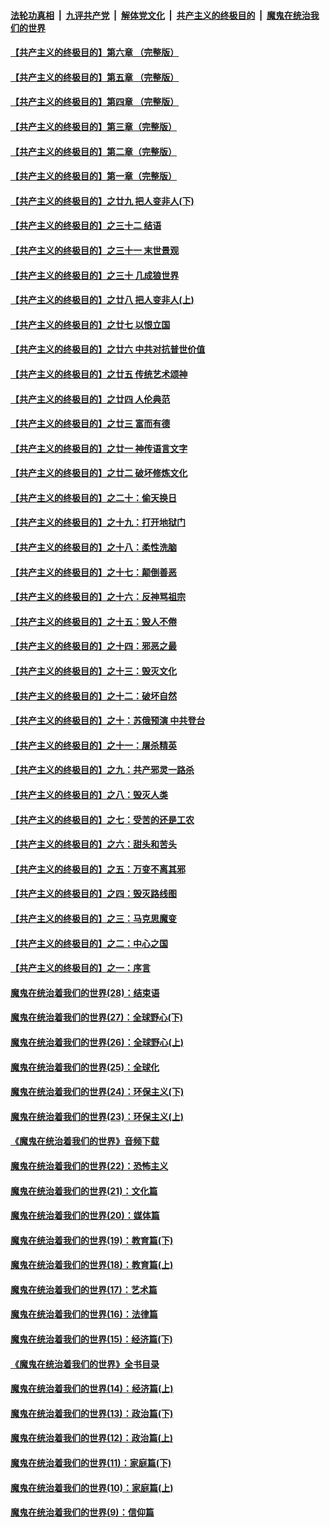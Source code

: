 ####  [法轮功真相](../../../../basic/blob/master/README.md?t=09091539) &nbsp;|&nbsp; [九评共产党](../../../../9ping.md/blob/master/README.md?t=09091539) &nbsp;|&nbsp; [解体党文化](../../../../jtdwh.md/blob/master/README.md?t=09091539)  &nbsp;|&nbsp; [共产主义的终极目的](../../../../gczydzjmd.md/blob/master/README.md?t=09091539) &nbsp;|&nbsp; [魔鬼在统治我们的世界](../../../../mgztzwmdsj.md/blob/master/README.md?t=09091539) 

#### [【共产主义的终极目的】第六章 （完整版）](../pages/nsc422/n11428913.md?t=09091539) 

#### [【共产主义的终极目的】第五章 （完整版）](../pages/nsc422/n11428912.md?t=09091539) 

#### [【共产主义的终极目的】第四章 （完整版）](../pages/nsc422/n11428907.md?t=09091539) 

#### [【共产主义的终极目的】第三章（完整版）](../pages/nsc422/n11428848.md?t=09091539) 

#### [【共产主义的终极目的】第二章（完整版）](../pages/nsc422/n11428831.md?t=09091539) 

#### [【共产主义的终极目的】第一章（完整版）](../pages/nsc422/n11417651.md?t=09091539) 

#### [【共产主义的终极目的】之廿九 把人变非人(下)](../pages/nsc422/n11344140.md?t=09091539) 

#### [【共产主义的终极目的】之三十二 结语](../pages/nsc422/n11360535.md?t=09091539) 

#### [【共产主义的终极目的】之三十一 末世景观](../pages/nsc422/n11351129.md?t=09091539) 

#### [【共产主义的终极目的】之三十 几成狼世界](../pages/nsc422/n11348280.md?t=09091539) 

#### [【共产主义的终极目的】之廿八 把人变非人(上)](../pages/nsc422/n11340492.md?t=09091539) 

#### [【共产主义的终极目的】之廿七 以恨立国](../pages/nsc422/n11336944.md?t=09091539) 

#### [【共产主义的终极目的】之廿六 中共对抗普世价值](../pages/nsc422/n11324785.md?t=09091539) 

#### [【共产主义的终极目的】之廿五 传统艺术颂神](../pages/nsc422/n11296396.md?t=09091539) 

#### [【共产主义的终极目的】之廿四 人伦典范](../pages/nsc422/n11296397.md?t=09091539) 

#### [【共产主义的终极目的】之廿三 富而有德](../pages/nsc422/n11283598.md?t=09091539) 

#### [【共产主义的终极目的】之廿一 神传语言文字](../pages/nsc422/n11263265.md?t=09091539) 

#### [【共产主义的终极目的】之廿二 破坏修炼文化](../pages/nsc422/n11245728.md?t=09091539) 

#### [【共产主义的终极目的】之二十：偷天换日](../pages/nsc422/n11238846.md?t=09091539) 

#### [【共产主义的终极目的】之十九：打开地狱门](../pages/nsc422/n11206376.md?t=09091539) 

#### [【共产主义的终极目的】之十八：柔性洗脑](../pages/nsc422/n11199994.md?t=09091539) 

#### [【共产主义的终极目的】之十七：颠倒善恶](../pages/nsc422/n11179782.md?t=09091539) 

#### [【共产主义的终极目的】之十六：反神骂祖宗](../pages/nsc422/n11166798.md?t=09091539) 

#### [【共产主义的终极目的】之十五：毁人不倦](../pages/nsc422/n11166792.md?t=09091539) 

#### [【共产主义的终极目的】之十四：邪恶之最](../pages/nsc422/n11150249.md?t=09091539) 

#### [【共产主义的终极目的】之十三：毁灭文化](../pages/nsc422/n11135227.md?t=09091539) 

#### [【共产主义的终极目的】之十二：破坏自然](../pages/nsc422/n11135214.md?t=09091539) 

#### [【共产主义的终极目的】之十：苏俄预演 中共登台](../pages/nsc422/n11118424.md?t=09091539) 

#### [【共产主义的终极目的】之十一：屠杀精英](../pages/nsc422/n11118442.md?t=09091539) 

#### [【共产主义的终极目的】之九：共产邪灵一路杀](../pages/nsc422/n11114139.md?t=09091539) 

#### [【共产主义的终极目的】之八：毁灭人类](../pages/nsc422/n11108503.md?t=09091539) 

#### [【共产主义的终极目的】之七：受苦的还是工农](../pages/nsc422/n11101809.md?t=09091539) 

#### [【共产主义的终极目的】之六：甜头和苦头](../pages/nsc422/n11096971.md?t=09091539) 

#### [【共产主义的终极目的】之五：万变不离其邪](../pages/nsc422/n11091285.md?t=09091539) 

#### [【共产主义的终极目的】之四：毁灭路线图](../pages/nsc422/n11086284.md?t=09091539) 

#### [【共产主义的终极目的】之三：马克思魔变](../pages/nsc422/n11061941.md?t=09091539) 

#### [【共产主义的终极目的】之二：中心之国](../pages/nsc422/n11047728.md?t=09091539) 

#### [【共产主义的终极目的】之一：序言](../pages/nsc422/n11086077.md?t=09091539) 

#### [魔鬼在统治着我们的世界(28)：结束语](../pages/nsc422/n10936246.md?t=09091539) 

#### [魔鬼在统治着我们的世界(27)：全球野心(下)](../pages/nsc422/n10928319.md?t=09091539) 

#### [魔鬼在统治着我们的世界(26)：全球野心(上)](../pages/nsc422/n10900318.md?t=09091539) 

#### [魔鬼在统治着我们的世界(25)：全球化](../pages/nsc422/n10788205.md?t=09091539) 

#### [魔鬼在统治着我们的世界(24)：环保主义(下)](../pages/nsc422/n10695307.md?t=09091539) 

#### [魔鬼在统治着我们的世界(23)：环保主义(上)](../pages/nsc422/n10688613.md?t=09091539) 

#### [《魔鬼在统治着我们的世界》音频下载](../pages/nsc422/n10635553.md?t=09091539) 

#### [魔鬼在统治着我们的世界(22)：恐怖主义](../pages/nsc422/n10614727.md?t=09091539) 

#### [魔鬼在统治着我们的世界(21)：文化篇](../pages/nsc422/n10597706.md?t=09091539) 

#### [魔鬼在统治着我们的世界(20)：媒体篇](../pages/nsc422/n10586579.md?t=09091539) 

#### [魔鬼在统治着我们的世界(19)：教育篇(下)](../pages/nsc422/n10564808.md?t=09091539) 

#### [魔鬼在统治着我们的世界(18)：教育篇(上)](../pages/nsc422/n10526970.md?t=09091539) 

#### [魔鬼在统治着我们的世界(17)：艺术篇](../pages/nsc422/n10499093.md?t=09091539) 

#### [魔鬼在统治着我们的世界(16)：法律篇](../pages/nsc422/n10485969.md?t=09091539) 

#### [魔鬼在统治着我们的世界(15)：经济篇(下)](../pages/nsc422/n10469975.md?t=09091539) 

#### [《魔鬼在统治着我们的世界》全书目录](../pages/nsc422/n10464261.md?t=09091539) 

#### [魔鬼在统治着我们的世界(14)：经济篇(上)](../pages/nsc422/n10457370.md?t=09091539) 

#### [魔鬼在统治着我们的世界(13)：政治篇(下)](../pages/nsc422/n10448270.md?t=09091539) 

#### [魔鬼在统治着我们的世界(12)：政治篇(上)](../pages/nsc422/n10444576.md?t=09091539) 

#### [魔鬼在统治着我们的世界(11)：家庭篇(下)](../pages/nsc422/n10440961.md?t=09091539) 

#### [魔鬼在统治着我们的世界(10)：家庭篇(上)](../pages/nsc422/n10435448.md?t=09091539) 

#### [魔鬼在统治着我们的世界(9)：信仰篇](../pages/nsc422/n10432159.md?t=09091539) 

